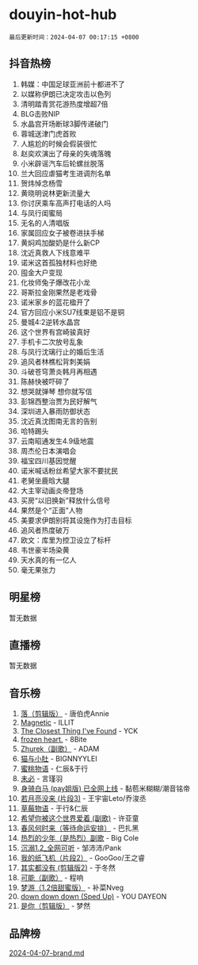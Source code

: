 # douyin-hot-hub

`最后更新时间：2024-04-07 00:17:15 +0800`

## 抖音热榜

1. 韩媒：中国足球亚洲前十都进不了
1. 以媒称伊朗已决定攻击以色列
1. 清明踏青赏花游热度增超7倍
1. BLG击败NIP
1. 水晶宫开场断球3脚传递破门
1. 蓉城送津门虎首败
1. 人尴尬的时候会假装很忙
1. 赵奕欢演出了母亲的失魂落魄
1. 小米辟谣汽车后轮螺丝脱落
1. 兰大回应虐猫考生进调剂名单
1. 贺炜悼念杨雪
1. 黄晓明说林更新流量大
1. 你讨厌乘车高声打电话的人吗
1. 与凤行闺蜜局
1. 无名的人清唱版
1. 家属回应女子被卷进扶手梯
1. 黄焖鸡加酸奶是什么新CP
1. 沈近真救人下线意难平
1. 诺米这首孤独材料也好绝
1. 囤金大户变现
1. 化妆师兔子爆改花小龙
1. 哥斯拉金刚果然是老戏骨
1. 诺米家乡的蓝花楹开了
1. 官方回应小米SU7线束是铝不是铜
1. 曼城4:2逆转水晶宫
1. 这个世界有宫崎骏真好
1. 手机卡二次放号乱象
1. 与凤行沈璃行止的婚后生活
1. 追风者林樵松背刺美娟
1. 斗破苍穹萧炎韩月再相遇
1. 陈赫快被吓碎了
1. 想哭就弹琴 想你就写信
1. 彭锦西整治贾为民好解气
1. 深圳进入暴雨防御状态
1. 沈近真沈图南无言的告别
1. 哈特踢头
1. 云南昭通发生4.9级地震
1. 周杰伦日本演唱会
1. 福宝四川基因觉醒
1. 诺米喊话粉丝希望大家不要扰民
1. 老舅坐鹿晗大腿
1. 大主宰动画炎帝登场
1. 买房“以旧换新”释放什么信号
1. 果然是个“正面”人物
1. 美要求伊朗别将其设施作为打击目标
1. 追风者热度破万
1. 欧文：库里为控卫设立了标杆
1. 韦世豪半场染黄
1. 天水真的有一亿人
1. 毫无果张力

## 明星榜

暂无数据

## 直播榜

暂无数据

## 音乐榜

1. [落（剪辑版）](https://sf6-cdn-tos.douyinstatic.com/obj/tos-cn-ve-2774/o0h6HvN1BBbli9LtU3i5fQIleBQMF5Cg4TZmmC) - 唐伯虎Annie
1. [Magnetic](https://sf5-hl-cdn-tos.douyinstatic.com/obj/tos-cn-ve-2774/oAQCYdBNZfLACGDmVFAsfAtpy32tqErgQ3XgBN) - ILLIT
1. [The Closest Thing I've Found](https://sf5-hl-cdn-tos.douyinstatic.com/obj/tos-cn-ve-2774/514ab5d9146f4d2ca454b7adff8e5e4d) - YCK
1. [frozen heart.](https://sf27-cdn-tos.douyinstatic.com/obj/tos-cn-ve-2774/oIIWJfyjIACZA9zQMtnJ6hQQhFC4vhCupoRBsO) - 8Bite
1. [Zhurek（副歌）](https://sf5-hl-cdn-tos.douyinstatic.com/obj/tos-cn-ve-2774/ooQm8FBZQDlf0btEYgVpCcSCQfrdJGBEKZYBGS) - ADAM
1. [猫与小肚](https://sf3-cdn-tos.douyinstatic.com/obj/tos-cn-ve-2774/osZeoClMECgK8DYl6VebABgbchEtPYQjZEnRtd) - BIGNNYYLEI
1. [蜜桃物语](https://sf3-cdn-tos.douyinstatic.com/obj/tos-cn-ve-2774/oIhOSCZtIACtYU4XQkngiW9kCBfVD1Fz9IYeqL) - 仁辰&于行
1. [未必](https://sf5-hl-cdn-tos.douyinstatic.com/obj/tos-cn-ve-2774/ogntQMFnKQDZUgTCYuJgfLEtleYZZFxBQqhhFB) - 言瑾羽
1. [身骑白马 (pay姐版) 已全网上线](https://sf5-hl-cdn-tos.douyinstatic.com/obj/tos-cn-ve-2774/oQLO5ZgLsFkaDhdIIveF2zUCgfweY0gWaH4AQG) - 黏苞米糊糊/潮音铭帝
1. [若月亮没来 (片段3)](https://sf3-cdn-tos.douyinstatic.com/obj/tos-cn-ve-2774/okfyEUsGW1B1ovJi5JiN9IjvAT2lMwA054GoEB) - 王宇宙Leto/乔浚丞
1. [草莓物语](https://sf3-cdn-tos.douyinstatic.com/obj/tos-cn-ve-2774/okynhJ7jEAIIZBfsLgYMEI8QC3WbQNN66RKzhT) - 于行&仁辰
1. [希望你被这个世界爱着 (副歌)](https://sf5-hl-cdn-tos.douyinstatic.com/obj/tos-cn-ve-2774/oUHCmWQfZlE3QQBKBeD8rCFLpJzPgCpImhsxMt) - 许亚童
1. [春风何时来（等待命运安排）](https://sf5-hl-cdn-tos.douyinstatic.com/obj/tos-cn-ve-2774/oICBNbD3gelMfB4WgiD1KI2jQtXZE2FgHLwtsl) - 巴扎黑
1. [热烈的少年（是热烈）副歌](https://sf5-hl-cdn-tos.douyinstatic.com/obj/tos-cn-ve-2774/owVNI0CLDAUMtSz6TEYvfFBFL4UDFFhLfgK8fa) - Big Cole
1. [沉溺1.2_全网可听](https://sf5-hl-cdn-tos.douyinstatic.com/obj/tos-cn-ve-2774/ok2QoiBqsWAX9McZmWiI9gAB0EzwD4Xj6yfmtH) - 邹沛沛/Pank
1. [我的纸飞机（片段2）](https://sf6-cdn-tos.douyinstatic.com/obj/tos-cn-ve-2774/oM2ZrKcg2CD5AeRB2gkeXOFB1IxAGJdZPazYHf) - GooGoo/王之睿
1. [其实都没有 (剪辑版2)](https://sf6-cdn-tos.douyinstatic.com/obj/tos-cn-ve-2774/oEBNQenHZtBhxYjGgUDQk0BCHTigQafgFlbQ7k) - 于冬然
1. [可能（副歌）](https://sf3-cdn-tos.douyinstatic.com/obj/tos-cn-ve-2774/cde1731888894259b333569393c2fb51) - 程响
1. [梦游（1.2倍甜蜜版）](https://sf5-hl-cdn-tos.douyinstatic.com/obj/tos-cn-ve-2774/o4gyAUm8hwufoEABmwVIiQtHsFuGzAEEWtNMzo) - 补菜Nveg
1. [down down down (Sped Up)](https://sf5-hl-cdn-tos.douyinstatic.com/obj/tos-cn-ve-2774/ow80iABiXIO9DsFwK6WeZKMaJRi3BPJAotDy8m) - YOU DAYEON
1. [是你（剪辑版）](https://sf5-hl-cdn-tos.douyinstatic.com/obj/tos-cn-ve-2774/46019dae783c4c969944217fe1cfafc4) - 梦然

## 品牌榜

[2024-04-07-brand.md](2024-04-07-brand.md)
